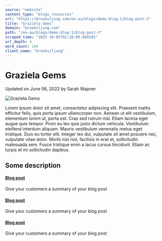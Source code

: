 ```yaml
---
source: "website"
content_type: "blogs_resources"
url: "https://brooksljung.com/en-au/blogs/demo-blog-1/blog-post-3"
title: "Graziela Gems"
domain: "brooksljung.com"
path: "/en-au/blogs/demo-blog-1/blog-post-3"
scraped_time: "2025-10-05T02:28:09.060105"
url_depth: 4
word_count: 144
client_name: "brooks/ljung"
---
```


# Graziela Gems

Updated on  June 06, 2022 by  Sarah Wapner

![Graziela Gems](//brooksljung.com/cdn/shop/articles/Screenshot_2022-06-03_124519.jpg?v=1654285940&width=2200)

Lorem ipsum dolor sit amet, consectetur adipiscing elit. Praesent mattis efficitur felis, quis porta ipsum ullamcorper non. Aenean ut elit vestibulum, elementum lorem ut, porta est. Cras sed rutrum nisl. Etiam lacinia eget augue quis tempor. Proin eu leo quis justo dictum vehicula. Vestibulum eleifend interdum aliquam. Mauris vestibulum venenatis metus eget tristique. Duis eu tortor elit. Integer leo dui, vulputate sit amet posuere nec, vulputate vitae dolor. Morbi nisi nisl, facilisis in erat et, sollicitudin malesuada sem. Fusce tristique enim a lacus cursus tincidunt. Etiam ac turpis et mi sollicitudin dapibus.

## Some description

#### [Blog post](javasccript:;)
Give your customers a summary of your blog post

#### [Blog post](javasccript:;)
Give your customers a summary of your blog post

#### [Blog post](javasccript:;)
Give your customers a summary of your blog post